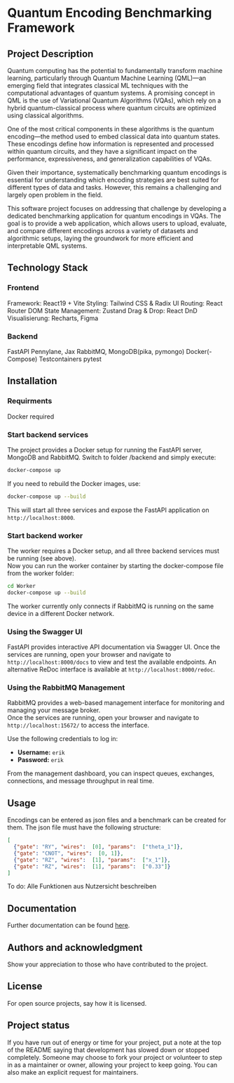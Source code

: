 # Quantum Encoding Benchmarking Framework

## Project Description

Quantum computing has the potential to fundamentally transform machine learning, particularly through Quantum Machine Learning (QML)—an emerging field that integrates classical ML techniques with the computational advantages of quantum systems. A promising concept in QML is the use of Variational Quantum Algorithms (VQAs), which rely on a hybrid quantum-classical process where quantum circuits are optimized using classical algorithms. 

One of the most critical components in these algorithms is the quantum encoding—the method used to embed classical data into quantum states. These encodings define how information is represented and processed within quantum circuits, and they have a significant impact on the performance, expressiveness, and generalization capabilities of VQAs. 

Given their importance, systematically benchmarking quantum encodings is essential for understanding which encoding strategies are best suited for different types of data and tasks. However, this remains a challenging and largely open problem in the field. 

This software project focuses on addressing that challenge by developing a dedicated benchmarking application for quantum encodings in VQAs. The goal is to provide a web application, which allows users to upload, evaluate, and compare different encodings across a variety of datasets and algorithmic setups, laying the groundwork for more efficient and interpretable QML systems. 

## Technology Stack
### Frontend
Framework: React19 + Vite
Styling: Tailwind CSS & Radix UI
Routing: React Router DOM
State Management: Zustand
Drag & Drop: React DnD
Visualisierung: Recharts, Figma

### Backend 
FastAPI
Pennylane, Jax
RabbitMQ, MongoDB(pika, pymongo)
Docker(-Compose)
Testcontainers
pytest

## Installation
### Requirments
Docker required

### Start backend services
The project provides a Docker setup for running the FastAPI server,
MongoDB and RabbitMQ. Switch to folder /backend and simply execute:

```bash
docker-compose up
```

If you need to rebuild the Docker images, use:

```bash
docker-compose up --build
```

This will start all three services and expose the FastAPI application on
`http://localhost:8000`.

### Start backend worker
The worker requires a Docker setup, and all three backend services must be running (see above). <br>
Now you can run the worker container by starting the docker-compose file from the worker folder:

```bash
cd Worker
docker-compose up --build
```
The worker currently only connects if RabbitMQ is running on the same device in a different Docker network.

### Using the Swagger UI
FastAPI provides interactive API documentation via Swagger UI. Once the services
are running, open your browser and navigate to `http://localhost:8000/docs` to
view and test the available endpoints. An alternative ReDoc interface is
available at `http://localhost:8000/redoc`.

### Using the RabbitMQ Management
RabbitMQ provides a web-based management interface for monitoring and managing your message broker.  
Once the services are running, open your browser and navigate to `http://localhost:15672/` to access the interface.

Use the following credentials to log in:

- **Username:** `erik`  
- **Password:** `erik`

From the management dashboard, you can inspect queues, exchanges, connections, and message throughput in real time.


## Usage

Encodings can be entered as json files and a benchmark can be created for them. The json file must have the following structure:
```json
[
  {"gate": "RY", "wires":  [0], "params":  ["theta_1"]},
  {"gate": "CNOT", "wires":  [0, 1]},
  {"gate": "RZ", "wires":  [1], "params":  ["x_1"]},
  {"gate": "RZ", "wires":  [1], "params":  ["0.33"]}
]
```
To do: Alle Funktionen aus Nutzersicht beschreiben

## Documentation

Further documentation can be found [here](Documentation).

## Authors and acknowledgment
Show your appreciation to those who have contributed to the project.

## License
For open source projects, say how it is licensed.

## Project status
If you have run out of energy or time for your project, put a note at the top of the README saying that development has slowed down or stopped completely. Someone may choose to fork your project or volunteer to step in as a maintainer or owner, allowing your project to keep going. You can also make an explicit request for maintainers.
